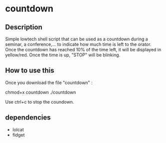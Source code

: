# countdown

## Description

Simple lowtech shell script that can be used as a countdown during a seminar, a conference,... to indicate how much time is left to the orator.
Once the countdown has reached 10% of the time left, it will be displayed in yellow/red.
Once the time is up, "STOP" will be blinking.

## How to use this
Once you download the file "countdown" :

chmod+x countdown
./countdown <number of minutes>

Use ctrl+c to stop the coundown.
  
## dependencies
  - lolcat
  - fidget
